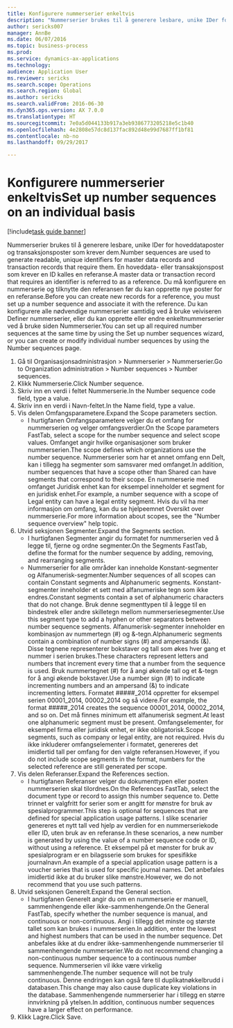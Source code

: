 ```yaml
--- 
title: Konfigurere nummerserier enkeltvis
description: "Nummerserier brukes til å generere lesbare, unike IDer for hoveddataposter og transaksjonsposter som krever dem."
author: sericks007
manager: AnnBe
ms.date: 06/07/2016
ms.topic: business-process
ms.prod: 
ms.service: dynamics-ax-applications
ms.technology: 
audience: Application User
ms.reviewer: sericks
ms.search.scope: Operations
ms.search.region: Global
ms.author: sericks
ms.search.validFrom: 2016-06-30
ms.dyn365.ops.version: AX 7.0.0
ms.translationtype: HT
ms.sourcegitcommit: 7e0a5d044133b917a3eb9386773205218e5c1b40
ms.openlocfilehash: 4e2808e57dc8d137fac892d48e99d7687ff1bf81
ms.contentlocale: nb-no
ms.lasthandoff: 09/29/2017

---
```

# <a name="set-up-number-sequences-on-an-individual-basis"></a><span data-ttu-id="54ff0-103">Konfigurere nummerserier enkeltvis</span><span class="sxs-lookup"><span data-stu-id="54ff0-103">Set up number sequences on an individual basis</span></span>

[!include[task guide banner](../../includes/task-guide-banner.md)]

<span data-ttu-id="54ff0-104">Nummerserier brukes til å generere lesbare, unike IDer for hoveddataposter og transaksjonsposter som krever dem.</span><span class="sxs-lookup"><span data-stu-id="54ff0-104">Number sequences are used to generate readable, unique identifiers for master data records and transaction records that require them.</span></span> <span data-ttu-id="54ff0-105">En hoveddata- eller transaksjonspost som krever en ID kalles en referanse.</span><span class="sxs-lookup"><span data-stu-id="54ff0-105">A master data or transaction record that requires an identifier is referred to as a reference.</span></span> <span data-ttu-id="54ff0-106">Du må konfigurere en nummerserie og tilknytte den referansen før du kan opprette nye poster for en referanse.</span><span class="sxs-lookup"><span data-stu-id="54ff0-106">Before you can create new records for a reference, you must set up a number sequence and associate it with the reference.</span></span> <span data-ttu-id="54ff0-107">Du kan konfigurere alle nødvendige nummerserier samtidig ved å bruke veiviseren Definer nummerserier, eller du kan opprette eller endre enkeltnummerserier ved å bruke siden Nummerserier.</span><span class="sxs-lookup"><span data-stu-id="54ff0-107">You can set up all required number sequences at the same time by using the Set up number sequences wizard, or you can create or modify individual number sequences by using the Number sequences page.</span></span>

1. <span data-ttu-id="54ff0-108">Gå til Organisasjonsadministrasjon > Nummerserier > Nummerserier.</span><span class="sxs-lookup"><span data-stu-id="54ff0-108">Go to Organization administration > Number sequences > Number sequences.</span></span>
2. <span data-ttu-id="54ff0-109">Klikk Nummerserie.</span><span class="sxs-lookup"><span data-stu-id="54ff0-109">Click Number sequence.</span></span>
3. <span data-ttu-id="54ff0-110">Skriv inn en verdi i feltet Nummerserie.</span><span class="sxs-lookup"><span data-stu-id="54ff0-110">In the Number sequence code field, type a value.</span></span>
4. <span data-ttu-id="54ff0-111">Skriv inn en verdi i Navn-feltet.</span><span class="sxs-lookup"><span data-stu-id="54ff0-111">In the Name field, type a value.</span></span>
5. <span data-ttu-id="54ff0-112">Vis delen Omfangsparametere.</span><span class="sxs-lookup"><span data-stu-id="54ff0-112">Expand the Scope parameters section.</span></span>
    * <span data-ttu-id="54ff0-113">I hurtigfanen Omfangsparametere velger du et omfang for nummerserien og velger omfangsverdier.</span><span class="sxs-lookup"><span data-stu-id="54ff0-113">On the Scope parameters FastTab, select a scope for the number sequence and select scope values.</span></span>     <span data-ttu-id="54ff0-114">Omfanget angir hvilke organisasjoner som bruker nummerserien.</span><span class="sxs-lookup"><span data-stu-id="54ff0-114">The scope defines which organizations use the number sequence.</span></span> <span data-ttu-id="54ff0-115">Nummerserier som har et annet omfang enn Delt, kan i tillegg ha segmenter som samsvarer med omfanget.</span><span class="sxs-lookup"><span data-stu-id="54ff0-115">In addition, number sequences that have a scope other than Shared can have segments that correspond to their scope.</span></span> <span data-ttu-id="54ff0-116">En nummerserie med omfanget Juridisk enhet kan for eksempel inneholder et segment for en juridisk enhet.</span><span class="sxs-lookup"><span data-stu-id="54ff0-116">For example, a number sequence with a scope of Legal entity can have a legal entity segment.</span></span> <span data-ttu-id="54ff0-117">Hvis du vil ha mer informasjon om omfang, kan du se hjelpeemnet Oversikt over nummerserie.</span><span class="sxs-lookup"><span data-stu-id="54ff0-117">For more information about scopes, see the "Number sequence overview" help topic.</span></span>  
6. <span data-ttu-id="54ff0-118">Utvid seksjonen Segmenter.</span><span class="sxs-lookup"><span data-stu-id="54ff0-118">Expand the Segments section.</span></span>
    * <span data-ttu-id="54ff0-119">I hurtigfanen Segmenter angir du formatet for nummerserien ved å legge til, fjerne og ordne segmenter.</span><span class="sxs-lookup"><span data-stu-id="54ff0-119">On the Segments FastTab, define the format for the number sequence by adding, removing, and rearranging segments.</span></span>  
    * <span data-ttu-id="54ff0-120">Nummerserier for alle områder kan inneholde Konstant-segmenter og Alfanumerisk-segmenter.</span><span class="sxs-lookup"><span data-stu-id="54ff0-120">Number sequences of all scopes can contain Constant segments and Alphanumeric segments.</span></span> <span data-ttu-id="54ff0-121">Konstant-segmenter inneholder et sett med alfanumeriske tegn som ikke endres.</span><span class="sxs-lookup"><span data-stu-id="54ff0-121">Constant segments contain a set of alphanumeric characters that do not change.</span></span> <span data-ttu-id="54ff0-122">Bruk denne segmenttypen til å legge til en bindestrek eller andre skilletegn mellom nummerseriesegmenter.</span><span class="sxs-lookup"><span data-stu-id="54ff0-122">Use this segment type to add a hyphen or other separators between number sequence segments.</span></span> <span data-ttu-id="54ff0-123">Alfanumerisk-segmenter inneholder en kombinasjon av nummertegn (#) og &-tegn.</span><span class="sxs-lookup"><span data-stu-id="54ff0-123">Alphanumeric segments contain a combination of number signs (#) and ampersands (&).</span></span> <span data-ttu-id="54ff0-124">Disse tegnene representerer bokstaver og tall som økes hver gang et nummer i serien brukes.</span><span class="sxs-lookup"><span data-stu-id="54ff0-124">These characters represent letters and numbers that increment every time that a number from the sequence is used.</span></span> <span data-ttu-id="54ff0-125">Bruk nummertegnet (#) for å angi økende tall og et &-tegn for å angi økende bokstaver.</span><span class="sxs-lookup"><span data-stu-id="54ff0-125">Use a number sign (#) to indicate incrementing numbers and an ampersand (&) to indicate incrementing letters.</span></span> <span data-ttu-id="54ff0-126">Formatet #####_2014 oppretter for eksempel serien 00001_2014, 00002_2014 og så videre.</span><span class="sxs-lookup"><span data-stu-id="54ff0-126">For example, the format #####_2014 creates the sequence 00001_2014, 00002_2014, and so on.</span></span>     <span data-ttu-id="54ff0-127">Det må finnes minimum ett alfanumerisk segment.</span><span class="sxs-lookup"><span data-stu-id="54ff0-127">At least one alphanumeric segment must be present.</span></span> <span data-ttu-id="54ff0-128">Omfangselementer, for eksempel firma eller juridisk enhet, er ikke obligatorisk.</span><span class="sxs-lookup"><span data-stu-id="54ff0-128">Scope segments, such as company or legal entity, are not required.</span></span> <span data-ttu-id="54ff0-129">Hvis du ikke inkluderer omfangselementer i formatet, genereres det imidlertid tall per omfang for den valgte referansen.</span><span class="sxs-lookup"><span data-stu-id="54ff0-129">However, if you do not include scope segments in the format, numbers for the selected reference are still generated per scope.</span></span>  
7. <span data-ttu-id="54ff0-130">Vis delen Referanser.</span><span class="sxs-lookup"><span data-stu-id="54ff0-130">Expand the References section.</span></span>
    * <span data-ttu-id="54ff0-131">I hurtigfanen Referanser velger du dokumenttypen eller posten nummerserien skal tilordnes.</span><span class="sxs-lookup"><span data-stu-id="54ff0-131">On the References FastTab, select the document type or record to assign this number sequence to.</span></span>     <span data-ttu-id="54ff0-132">Dette trinnet er valgfritt for serier som er angitt for mønstre for bruk av spesialprogrammer.</span><span class="sxs-lookup"><span data-stu-id="54ff0-132">This step is optional for sequences that are defined for special application usage patterns.</span></span> <span data-ttu-id="54ff0-133">I slike scenarier genereres et nytt tall ved hjelp av verdien for en nummerseriekode eller ID, uten bruk av en referanse.</span><span class="sxs-lookup"><span data-stu-id="54ff0-133">In these scenarios, a new number is generated by using the value of a number sequence code or ID, without using a reference.</span></span> <span data-ttu-id="54ff0-134">Et eksempel på et mønster for bruk av spesialprogram er en bilagsserie som brukes for spesifikke journalnavn.</span><span class="sxs-lookup"><span data-stu-id="54ff0-134">An example of a special application usage pattern is a voucher series that is used for specific journal names.</span></span> <span data-ttu-id="54ff0-135">Det anbefales imidlertid ikke at du bruker slike mønstre.</span><span class="sxs-lookup"><span data-stu-id="54ff0-135">However, we do not recommend that you use such patterns.</span></span>  
8. <span data-ttu-id="54ff0-136">Utvid seksjonen Generelt.</span><span class="sxs-lookup"><span data-stu-id="54ff0-136">Expand the General section.</span></span>
    * <span data-ttu-id="54ff0-137">I hurtigfanen Generelt angir du om en nummerserie er manuell, sammenhengende eller ikke-sammenhengende.</span><span class="sxs-lookup"><span data-stu-id="54ff0-137">On the General FastTab, specify whether the number sequence is manual, and continuous or non-continuous.</span></span> <span data-ttu-id="54ff0-138">Angi i tillegg det minste og største tallet som kan brukes i nummerserien.</span><span class="sxs-lookup"><span data-stu-id="54ff0-138">In addition, enter the lowest and highest numbers that can be used in the number sequence.</span></span>     <span data-ttu-id="54ff0-139">Det anbefales ikke at du endrer ikke-sammenhengende nummerserier til sammenhengende nummerserier.</span><span class="sxs-lookup"><span data-stu-id="54ff0-139">We do not recommend changing a non-continuous number sequence to a continuous number sequence.</span></span> <span data-ttu-id="54ff0-140">Nummerserien vil ikke være virkelig sammenhengende.</span><span class="sxs-lookup"><span data-stu-id="54ff0-140">The number sequence will not be truly continuous.</span></span> <span data-ttu-id="54ff0-141">Denne endringen kan også føre til duplikatnøkkelbrudd i databasen.</span><span class="sxs-lookup"><span data-stu-id="54ff0-141">This change may also cause duplicate key violations in the database.</span></span> <span data-ttu-id="54ff0-142">Sammenhengende nummerserier har i tillegg en større innvirkning på ytelsen.</span><span class="sxs-lookup"><span data-stu-id="54ff0-142">In addition, continuous number sequences have a larger effect on performance.</span></span>   
9. <span data-ttu-id="54ff0-143">Klikk Lagre.</span><span class="sxs-lookup"><span data-stu-id="54ff0-143">Click Save.</span></span>



